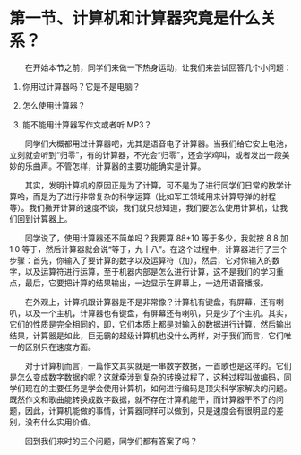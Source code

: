 # 第一节、计算机和计算器究竟是什么关系？

　　在开始本节之前，同学们来做一下热身运动，让我们来尝试回答几个小问题：

1. 你用过计算器吗？它是不是电脑？  

2. 怎么使用计算器？  

3. 能不能用计算器写作文或者听 MP3？  

　　同学们大概都用过计算器吧，尤其是语音电子计算器。当我们给它安上电池，立刻就会听到“归零”，有的计算器，不光会“归零”，还会学鸡叫，或者发出一段美妙的乐曲声。不管怎样，计算器的主要功能确实是计算。

　　其实，发明计算机的原因正是为了计算，可不是为了进行同学们日常的数学计算哈，而是为了进行非常复杂的科学运算（比如军工领域用来计算导弹的射程等）。我们撇开计算的速度不谈，我们就只想知道，我们要怎么使用计算机，让我们回到计算器上。

　　同学说了，使用计算器还不简单吗？我要算 88+10 等于多少，我就按 8 8 加 1 0 等于，然后计算器就会说“等于，九十八”。在这个过程中，计算器进行了三个步骤：首先，你输入了要计算的数字以及运算符（加），然后，它对你输入的数字，以及运算符进行运算，至于机器内部是怎么进行计算，这不是我们的学习重点，最后，它要把计算的结果输出，一边显示在屏幕上，一边用语音播报。

　　在外观上，计算机跟计算器是不是非常像？计算机有键盘，有屏幕，还有喇叭，以及一个主机，计算器也有键盘，有屏幕还有喇叭，只是少了个主机。其实，它们的性质是完全相同的，即，它们本质上都是对输入的数据进行计算，然后输出结果，计算器是如此，巨无霸的超级计算机也没什么两样，对于我们而言，它们唯一的区别只在速度方面。

　　对于计算机而言，一篇作文其实就是一串数字数据，一首歌也是这样的。它们是怎么变成数字数据的呢？这就牵涉到复杂的转换过程了，这种过程叫做编码，同学们现在的主要任务是学会使用计算机，如何进行编码是顶尖科学家解决的问题。既然作文和歌曲能转换成数字数据，就不存在计算机能干，而计算器干不了的问题，因此，计算机能做的事情，计算器同样可以做到，只是速度会有很明显的差别，没有什么实用价值。

　　回到我们来时的三个问题，同学们都有答案了吗？  

